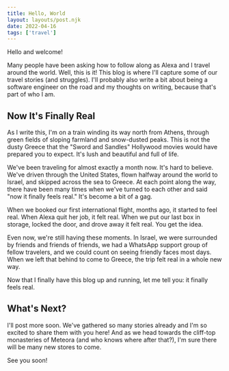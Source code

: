 ```yaml
---
title: Hello, World
layout: layouts/post.njk
date: 2022-04-16
tags: ['travel']
---
```


Hello and welcome!

Many people have been asking how to follow along as Alexa and I travel around the world. Well, this is it! This blog
is where I'll capture some of our travel stories (and struggles). I'll probably also write a bit about being a software
engineer on the road and my thoughts on writing, because that's part of who I am.  

## Now It's Finally Real

As I write this, I'm on a train winding its way north from Athens, through green fields of sloping farmland and
snow-dusted peaks. This is not the dusty Greece that the "Sword and Sandles" Hollywood movies would have prepared you to
expect. It's lush and beautiful and full of life.

We've been traveling for almost exactly a month now. It's hard to believe. We've driven through the United States,
flown halfway around the world to Israel, and skipped across the sea to Greece. At each point along the way, there have
been many times when we've turned to each other and said "now it finally feels real." It's become a bit of a gag.

When we booked our first international flight, months ago, it started to feel real. When Alexa quit her job, it felt
real. When we put our last box in storage, locked the door, and drove away it felt real. You get the idea.

Even now, we're still having these moments. In Israel, we were surrounded by friends and friends of friends, we had a
WhatsApp support group of fellow travelers, and we could count on seeing friendly faces most days. When we left that
behind to come to Greece, the trip felt real in a whole new way.

Now that I finally have this blog up and running, let me tell you: it finally feels real.

## What's Next?

I'll post more soon. We've gathered so many stories already and I'm so excited to share them with you here! And as we
head towards the cliff-top monasteries of Meteora (and who knows where after that?), I'm sure there will be many new
stores to come.

See you soon!
